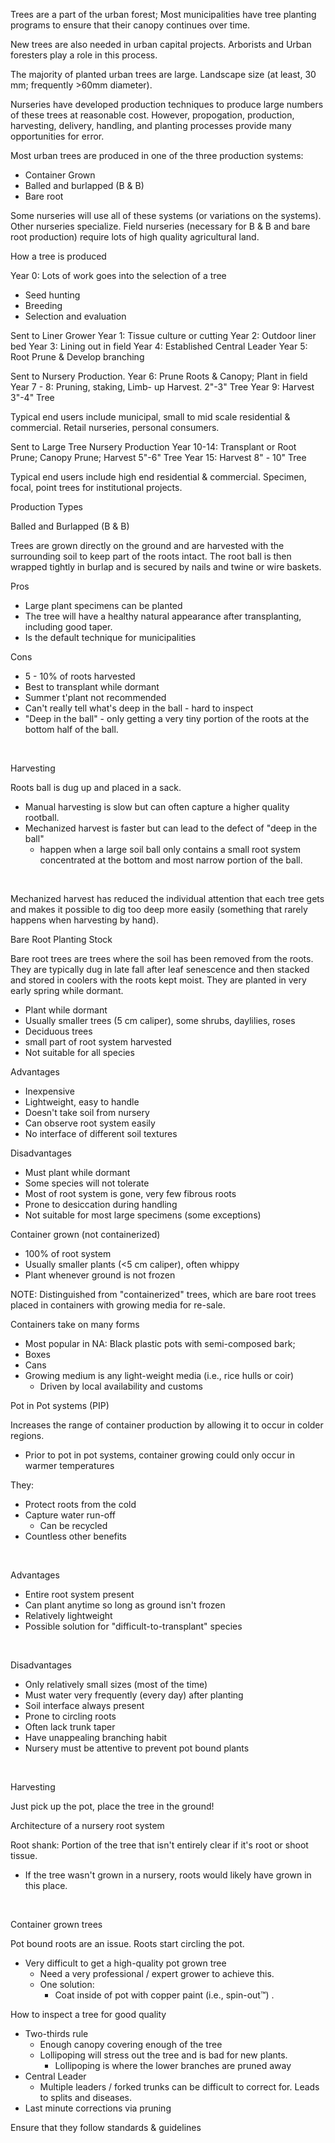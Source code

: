 Trees are a part of the urban forest; Most municipalities have tree
planting programs to ensure that their canopy continues over time. 

New trees are also needed in urban capital projects. Arborists and Urban
foresters play a role in this process.

The majority of planted urban trees are large. Landscape size (at least,
30 mm; frequently \>60mm diameter).

Nurseries have developed production techniques to produce large numbers
of these trees at reasonable cost. However, propogation, production,
harvesting, delivery, handling, and planting processes provide many
opportunities for error. 

Most urban trees are produced in one of the three production systems:

-   Container Grown
-   Balled and burlapped (B & B)
-   Bare root

Some nurseries will use all of these systems (or variations on the
systems). Other nurseries specialize. Field nurseries (necessary for B &
B and bare root production) require lots of high quality agricultural
land. 

How a tree is produced

Year 0: Lots of work goes into the selection of a tree

-   Seed hunting
-   Breeding
-   Selection and evaluation

Sent to Liner Grower Year 1: Tissue culture or cutting Year 2: Outdoor
liner bed Year 3: Lining out in field Year 4: Established Central Leader
Year 5: Root Prune & Develop branching  

Sent to Nursery Production. Year 6: Prune Roots & Canopy; Plant in field
Year 7 - 8: Pruning, staking, Limb- up Harvest. 2"-3" Tree Year 9:
Harvest 3"-4" Tree

Typical end users include municipal, small to mid scale residential &
commercial. Retail nurseries, personal consumers.

Sent to Large Tree Nursery Production Year 10-14: Transplant or Root
Prune; Canopy Prune; Harvest 5"-6" Tree Year 15: Harvest 8\" - 10\" Tree

Typical end users include high end residential & commercial. Specimen,
focal, point trees for institutional projects.

Production Types

Balled and Burlapped (B & B)

Trees are grown directly on the ground and are harvested with the
surrounding soil to keep part of the roots intact. The root ball is then
wrapped tightly in burlap and is secured by nails and twine or wire
baskets.

Pros

-   Large plant specimens can be planted
-   The tree will have a healthy natural appearance after transplanting,
    including good taper.
-   Is the default technique for municipalities

Cons

-   5 - 10% of roots harvested
-   Best to transplant while dormant
-   Summer t'plant not recommended
-   Can't really tell what's deep in the ball - hard to inspect
-   "Deep in the ball" - only getting a very tiny portion of the roots
    at the bottom half of the ball.

 

Harvesting

Roots ball is dug up and placed in a sack.

-   Manual harvesting is slow but can often capture a higher quality
    rootball.
-   Mechanized harvest is faster but can lead to the defect of "deep in
    the ball"
    -   happen when a large soil ball only contains a small root system
        concentrated at the bottom and most narrow portion of the ball.

 

Mechanized harvest has reduced the individual attention that each tree
gets and makes it possible to dig too deep more easily (something that
rarely happens when harvesting by hand). 

Bare Root Planting Stock

Bare root trees are trees where the soil has been removed from the
roots. They are typically dug in late fall after leaf senescence and
then stacked and stored in coolers with the roots kept moist. They are
planted in very early spring while dormant. 

-   Plant while dormant
-   Usually smaller trees (5 cm caliper), some shrubs, daylilies, roses
-   Deciduous trees
-   small part of root system harvested
-   Not suitable for all species

Advantages

-   Inexpensive
-   Lightweight, easy to handle
-   Doesn't take soil from nursery
-   Can observe root system easily
-   No interface of different soil textures

Disadvantages

-   Must plant while dormant
-   Some species will not tolerate
-   Most of root system is gone, very few fibrous roots
-   Prone to desiccation during handling
-   Not suitable for most large specimens (some exceptions)

Container grown (not containerized)

-   100% of root system
-   Usually smaller plants (\<5 cm caliper), often whippy
-   Plant whenever ground is not frozen

NOTE: Distinguished from "containerized" trees, which are bare root
trees placed in containers with growing media for re-sale.

Containers take on many forms

-   Most popular in NA: Black plastic pots with semi-composed bark;
-   Boxes
-   Cans
-   Growing medium is any light-weight media (i.e., rice hulls or coir)
    -   Driven by local availability and customs

Pot in Pot systems (PIP)

Increases the range of container production by allowing it to occur in
colder regions.

-   Prior to pot in pot systems, container growing could only occur in
    warmer temperatures

They:

-   Protect roots from the cold
-   Capture water run-off
    -   Can be recycled
-   Countless other benefits

 

Advantages

-   Entire root system present
-   Can plant anytime so long as ground isn't frozen
-   Relatively lightweight
-   Possible solution for "difficult-to-transplant" species

 

Disadvantages

-   Only relatively small sizes (most of the time)
-   Must water very frequently (every day) after planting
-   Soil interface always present
-   Prone to circling roots
-   Often lack trunk taper
-   Have unappealing branching habit
-   Nursery must be attentive to prevent pot bound plants

 

Harvesting

Just pick up the pot, place the tree in the ground!

Architecture of a nursery root system

Root shank: Portion of the tree that isn't entirely clear if it's root
or shoot tissue.

-   If the tree wasn't grown in a nursery, roots would likely have grown
    in this place.

 

Container grown trees

Pot bound roots are an issue. Roots start circling the pot.

-   Very difficult to get a high-quality pot grown tree
    -   Need a very professional / expert grower to achieve this.
    -   One solution:
        -   Coat inside of pot with copper paint (i.e., spin-out™) .

How to inspect a tree for good quality

-   Two-thirds rule
    -   Enough canopy covering enough of the tree
    -   Lollipoping will stress out the tree and is bad for new plants.
        -   Lollipoping is where the lower branches are pruned away
-   Central Leader
    -   Multiple leaders / forked trunks can be difficult to correct
        for. Leads to splits and diseases.
-   Last minute corrections via pruning

Ensure that they follow standards & guidelines

 

 

 

 

 
